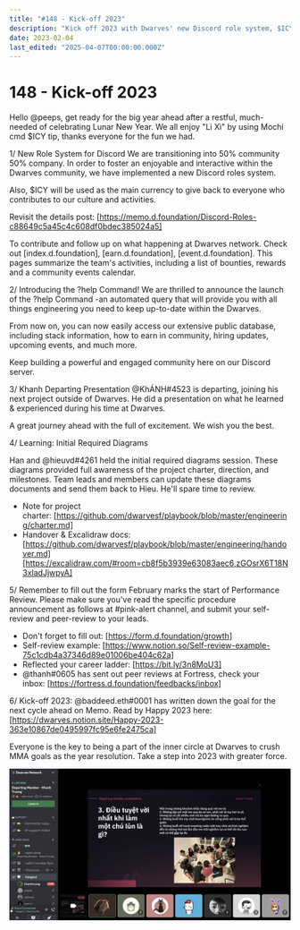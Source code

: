 ```yaml
---
title: "#148 - Kick-off 2023"
description: "Kick off 2023 with Dwarves' new Discord role system, $ICY currency, ?help command, performance reviews, and community goals for an engaging year ahead."
date: 2023-02-04
last_edited: "2025-04-07T00:00:00.000Z"
---
```


# 148 - Kick-off 2023

Hello @peeps, get ready for the big year ahead after a restful, much-needed of celebrating Lunar New Year. We all enjoy "Lì Xì" by using Mochi cmd $ICY tip, thanks everyone for the fun we had.

1/ New Role System for Discord
We are transitioning into 50% community 50% company. In order to foster an enjoyable and interactive within the Dwarves community, we have implemented a new Discord roles system.

Also, $ICY will be used as the main currency to give back to everyone who contributes to our culture and activities.

Revisit the details post: [https://memo.d.foundation/Discord-Roles-c88649c5a45c4c608df0bdec385024a5]

To contribute and follow up on what happening at Dwarves network. Check out [index.d.foundation], [earn.d.foundation], [event.d.foundation]. This pages summarize the team's activities, including a list of bounties, rewards and a community events calendar.

2/ Introducing the ?help Command!
We are thrilled to announce the launch of the ?help Command -an automated query that will provide you with all things engineering you need to keep up-to-date within the Dwarves.

From now on, you can now easily access our extensive public database, including stack information, how to earn in community, hiring updates, upcoming events, and much more.

Keep building a powerful and engaged community here on our Discord server.

3/ Khanh Departing Presentation
@KhÁNH#4523 is departing, joining his next project outside of Dwarves. He did a presentation on what he learned & experienced during his time at Dwarves.

A great journey ahead with the full of excitement. We wish you the best.

4/ Learning: Initial Required Diagrams

Han and @hieuvd#4261 held the initial required diagrams session. These diagrams provided full awareness of the project charter, direction, and milestones. Team leads and members can update these diagrams documents and send them back to Hieu. He'll spare time to review.

- Note for project charter: [https://github.com/dwarvesf/playbook/blob/master/engineering/charter.md]
- Handover & Excalidraw docs:
  [https://github.com/dwarvesf/playbook/blob/master/engineering/handover.md]
  [https://excalidraw.com/#room=cb8f5b3939e63083aec6,zGOsrX6T18N3xladJjwpyA]

5/ Remember to fill out the form
February marks the start of Performance Review. Please make sure you've read the specific procedure announcement as follows at #pink-alert channel, and submit your self-review and peer-review to your leads.

- Don't forget to fill out: [https://form.d.foundation/growth]
- Self-review example: [https://www.notion.so/Self-review-example-75c1cdb4a37346d89e01006be404c62a]
- Reflected your career ladder: [https://bit.ly/3n8MoU3]
- @thanh#0605 has sent out peer reviews at Fortress, check your inbox: [https://fortress.d.foundation/feedbacks/inbox]

6/ Kick-off 2023:
@baddeed.eth#0001 has written down the goal for the next cycle ahead on Memo. Read by Happy 2023 here: [https://dwarves.notion.site/Happy-2023-363e10867de0495997fc95e6fe2475ca]

Everyone is the key to being a part of the inner circle at Dwarves to crush MMA goals as the year resolution. Take a step into 2023 with greater force.

![](assets/notion-image-1744007331441-ioyw2.webp)

